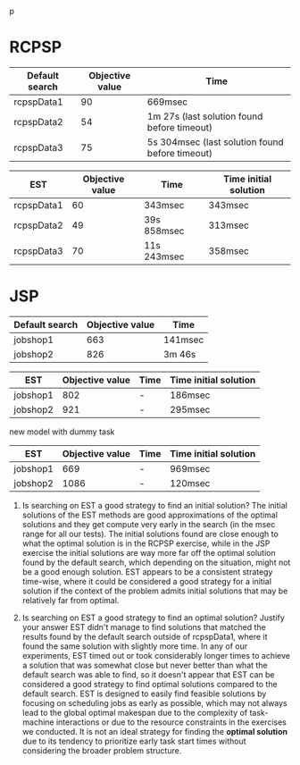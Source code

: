 p
# RCPSP

| Default search | Objective value | Time                                            |
| -------------- | --------------- | ----------------------------------------------- |
| rcpspData1     | 90              | 669msec                                         |
| rcpspData2     | 54              | 1m 27s (last solution found before timeout)     |
| rcpspData3     | 75              | 5s 304msec (last solution found before timeout) |

| EST        | Objective value | Time        | Time initial solution |
| ---------- | --------------- | ----------- | --------------------- |
| rcpspData1 | 60              | 343msec     | 343msec               |
| rcpspData2 | 49              | 39s 858msec | 313msec               |
| rcpspData3 | 70              | 11s 243msec | 358msec               |



# JSP

| Default search | Objective value | Time    |
| -------------- | --------------- | ------- |
| jobshop1       | 663             | 141msec |
| jobshop2       | 826             | 3m 46s  |

| EST      | Objective value | Time | Time initial solution |
| -------- | --------------- | ---- | --------------------- |
| jobshop1 | 802             | -    | 186msec               |
| jobshop2 | 921             | -    | 295msec               |

new model with dummy task

| EST      | Objective value | Time | Time initial solution |
| -------- | --------------- | ---- | --------------------- |
| jobshop1 | 669             | -    | 969msec               |
| jobshop2 | 1086            | -    | 120msec               |


1. Is searching on EST a good strategy to find an initial solution?
	The initial solutions of the EST methods are good approximations of the optimal solutions and they get compute very early in the search (in the msec range for all our tests). The initial solutions found are close enough to what the optimal solution is in the RCPSP exercise, while in the JSP exercise the initial solutions are way more far off the optimal solution found by the default search, which depending on the situation, might not be a good enough solution.
	EST appears to be a consistent strategy time-wise, where it could be considered a good strategy for a initial solution if the context of the problem admits initial solutions that may be relatively far from optimal.
	
2. Is searching on EST a good strategy to find an optimal solution? Justify your answer
	EST didn't manage to find solutions that matched the results found by the default search outside of rcpspData1, where it found the same solution with slightly more time.
	In any of our experiments, EST timed out or took considerably longer times to achieve a solution that was somewhat close but never better than what the default search was able to find, so it doesn't appear that EST can be considered a good strategy to find optimal solutions compared to the default search.
	EST is designed to easily find feasible solutions by focusing on scheduling jobs as early as possible, which may not always lead to the global optimal makespan due to the complexity of task-machine interactions or due to the resource constraints in the exercises we conducted.
	It is not an ideal strategy for finding the **optimal solution** due to its tendency to prioritize early task start times without considering the broader problem structure.